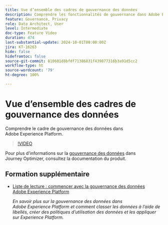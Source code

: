 ```yaml
---
title: Vue d’ensemble des cadres de gouvernance des données
description: Comprendre les fonctionnalités de gouvernance dans Adobe Experience Platform.
feature: Governance, Privacy
role: Data Architect, User
level: Intermediate
doc-type: Feature Video
duration: 474
last-substantial-update: 2024-10-01T00:00:00Z
jira: KT-16263
hide: false
hidefromtoc: false
source-git-commit: 810601d8bfdf71386831f439877316b3a91d5cc2
workflow-type: ht
source-wordcount: '79'
ht-degree: 100%

---
```



# Vue d’ensemble des cadres de gouvernance des données

Comprendre le cadre de gouvernance des données dans Adobe Experience Platform.

>[!VIDEO](https://video.tv.adobe.com/v/29708/?learn=on)

Pour plus d’informations sur la [gouvernance des données](https://experienceleague.adobe.com/fr/docs/journey-optimizer/using/privacy/action-privacy-restricted) dans Journey Optimizer, consultez la documentation du produit.

## Formation supplémentaire

* [Liste de lecture : commencer avec la gouvernance des données Adobe Experience Platform](https://experienceleague.adobe.com/fr/playlists/experience-platform-get-started-with-data-governance)

  *En savoir plus sur la gouvernance des données dans Adobe Experience Platform et comment classer les données à l’aide de libellés, créer des politiques d’utilisation des données et les appliquer sur Experience Platform.*
